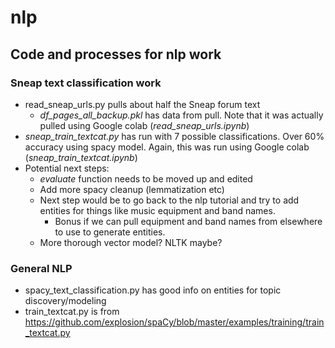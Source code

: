 # nlp
## Code and processes for nlp work

### Sneap text classification work
* read_sneap_urls.py pulls about half the Sneap forum text
    * *df_pages_all_backup.pkl* has data from pull.  Note that it was actually pulled using Google colab (*read_sneap_urls.ipynb*)
* *sneap_train_textcat.py* has run with 7 possible classifications. Over 60% accuracy using spacy model. Again, this was run using Google colab (*sneap_train_textcat.ipynb*)
* Potential next steps:
    * *evaluate* function needs to be moved up and edited
    * Add more spacy cleanup (lemmatization etc)
    * Next step would be to go back to the nlp tutorial and try to add entities for things like music equipment and band names.
        * Bonus if we can pull equipment and band names from elsewhere to use to generate entities.
    * More thorough vector model? NLTK maybe?
    
### General NLP
* spacy_text_classification.py has good info on entities for topic discovery/modeling
* train_textcat.py is from https://github.com/explosion/spaCy/blob/master/examples/training/train_textcat.py
